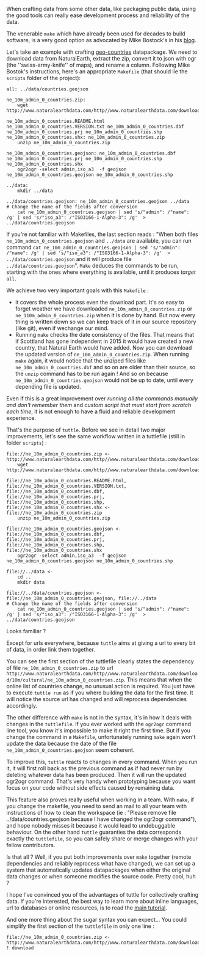 When crafting data from some other data, like packaging public data, using the good tools 
can really ease development process and reliability of the data. 

The venerable ``make`` which have already been used for decades to build software, is a very good option as advocated by Mike Bostock's in his [blog](https://bost.ocks.org/mike/make/). 

Let's take an example with crafting [geo-countries](http://github.com/datasets/geo-countries) datapackage. We need to download data from NaturalEarth, extract the zip, convert it to json with ogr (the ''swiss-army-knife'' of maps), and rename a column. Following Mike Bostok's instructions, here's an appropriate ``Makefile`` (that should lie the ``scripts`` folder of the project):

    all: ../data/countries.geojson
    
    ne_10m_admin_0_countries.zip:
    	wget http://www.naturalearthdata.com/http//www.naturalearthdata.com/download/10m/cultural/ne_10m_admin_0_countries.zip

    ne_10m_admin_0_countries.README.html ne_10m_admin_0_countries.VERSION.txt ne_10m_admin_0_countries.dbf ne_10m_admin_0_countries.prj ne_10m_admin_0_countries.shp ne_10m_admin_0_countries.shx: ne_10m_admin_0_countries.zip
    	unzip ne_10m_admin_0_countries.zip

    ne_10m_admin_0_countries.geojson: ne_10m_admin_0_countries.dbf ne_10m_admin_0_countries.prj ne_10m_admin_0_countries.shp ne_10m_admin_0_countries.shx
    	ogr2ogr -select admin,iso_a3  -f geojson ne_10m_admin_0_countries.geojson ne_10m_admin_0_countries.shp
        
    ../data:
    	mkdir ../data

    ../data/countries.geojson: ne_10m_admin_0_countries.geojson ../data
    # Change the name of the fields after conversion
    	cat ne_10m_admin_0_countries.geojson | sed 's/"admin": /"name": /g' | sed 's/"iso_a3": /"ISO3166-1-Alpha-3": /g'  > ../data/countries.geojson


If you're not familiar with Makefiles, the last section reads : "When both files ``ne_10m_admin_0_countries.geojson`` and ``../data`` are available, you can run command ``cat ne_10m_admin_0_countries.geojson | sed 's/"admin": /"name": /g' | sed 's/"iso_a3": /"ISO3166-1-Alpha-3": /g'  > ../data/countries.geojson``
and it will produce file ``../data/countries.geojson``". ``Make`` deduces the commands to be run, starting with the ones where everything is available, until it produces *target* ``all``.

    
We achieve two very important goals with this ``Makefile`` :
* it covers the whole process even the download part. It's so easy to forget weather we have downloaded ``ne_10m_admin_0_countries.zip`` or ``ne_110m_admin_0_countries.zip`` when it is done by hand. But now every thing is written down so we can keep track of it in our source repository (like git), even if wechange our mind.
* Running ``make`` checks the date consistency of the files. That means that if Scottland has gone independent in 2015 it would have created a new country, that Natural Earth would have added. Now you can download the updated version of ``ne_10m_admin_0_countries.zip``. When running ``make`` again, it would notice that the unziped files like ``ne_10m_admin_0_countries.dbf`` and so on are older than their source, so the ``unzip`` command has to be run again ! And so on because ``ne_10m_admin_0_countries.geojson`` would not be up to date, until every depending file is updated.


Even if this is a great improvement over *running all the commands manually and don't remember them* and *custom script that must start from scratch each time*, it is not enough to have a fluid and reliable development experience. 

That's the purpose of ``tuttle``. Before we see in detail two major improvements, let's see the same workflow written in a tuttlefile (still in folder ``scripts``) :


    file://ne_10m_admin_0_countries.zip <- http://www.naturalearthdata.com/http//www.naturalearthdata.com/download/10m/cultural/ne_10m_admin_0_countries.zip
        wget http://www.naturalearthdata.com/http//www.naturalearthdata.com/download/10m/cultural/ne_10m_admin_0_countries.zip

    file://ne_10m_admin_0_countries.README.html, file://ne_10m_admin_0_countries.VERSION.txt, file://ne_10m_admin_0_countries.dbf, file://ne_10m_admin_0_countries.prj, file://ne_10m_admin_0_countries.shp, file://ne_10m_admin_0_countries.shx <- file://ne_10m_admin_0_countries.zip
        unzip ne_10m_admin_0_countries.zip

    file://ne_10m_admin_0_countries.geojson <- file://ne_10m_admin_0_countries.dbf, file://ne_10m_admin_0_countries.prj, file://ne_10m_admin_0_countries.shp, file://ne_10m_admin_0_countries.shx
        ogr2ogr -select admin,iso_a3  -f geojson ne_10m_admin_0_countries.geojson ne_10m_admin_0_countries.shp
        
    file://../data <-
        cd ..
        mkdir data
        
    file://../data/countries.geojson <- file://ne_10m_admin_0_countries.geojson, file://../data
    # Change the name of the fields after conversion
        cat ne_10m_admin_0_countries.geojson | sed 's/"admin": /"name": /g' | sed 's/"iso_a3": /"ISO3166-1-Alpha-3": /g'  > ../data/countries.geojson

Looks familiar ? 

Except for urls everywhere, because ``tuttle`` aims at giving a url to every bit of data, in order link them together.

You can see the first section of the tuttlefile clearly states the dependency of file ``ne_10m_admin_0_countries.zip`` to url ``http://www.naturalearthdata.com/http//www.naturalearthdata.com/download/10m/cultural/ne_10m_admin_0_countries.zip``. 
This means that when the online list of countries change, no unusual action is required. You just have to execute ``tuttle run`` as if you where building the data for the first time. It will notice the source url has changed and will reprocess dependencies accordingly.


The other difference with ``make`` is not in the syntax, it's in how it deals with changes in the ``tuttlefile``. If you ever worked with the ``ogr2ogr`` command line tool, you know it's impossible to make it right the first time. But if you change the command in a ``Makefile``, unfortunately running ``make`` again won't update the data because the date of the file ``ne_10m_admin_0_countries.geojson`` seem coherent.

To improve this, ``tuttle`` reacts to changes in every command. When you run it, it will first roll back as the previous command as if had never run by deleting whatever data has been produced. Then it will run the updated ogr2ogr command. That's very handy when prototyping because you want focus on your code without side effects caused by remaining data. 

This feature also proves really useful when working in a team. With ``make``, if you change the makefile, you need to send an mail to all your team with instructions of how to clean the workspace (ie : "Please remove file ../data/countries.geojson because I have changed the ogr2ogr command"), and hope nobody misses it because it would lead to undebuggable behaviour. On the other hand ``tuttle`` guaranties the data corresponds exactly the ``tuttlefile``, so you can safely share or merge changes with your fellow contributors.


Is that all ? Well, if you put both improvements over ``make`` together (remote dependencies and reliably reprocess what have changed), we can set up a system that automatically updates datapackages when either the original data changes or when someone modifies the source code. Pretty cool, huh ?

I hope I've convinced you of the advantages of tuttle for collectively crafting data. If you're interested, the best way to learn more about inline languages, url to databases or online resources, is to read the [main tutorial](https://github.com/lexman/tuttle/master/doc/tuttorial).


And one more thing about the sugar syntax you can expect... You could simplify the first section of the ``tuttlefile`` in only one line :

    file://ne_10m_admin_0_countries.zip <- http://www.naturalearthdata.com/http//www.naturalearthdata.com/download/10m/cultural/ne_10m_admin_0_countries.zip ! download
